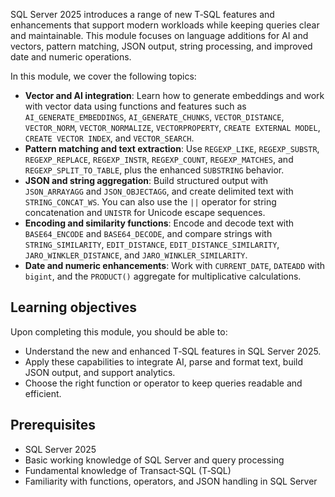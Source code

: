SQL Server 2025 introduces a range of new T‑SQL features and enhancements that support modern workloads while keeping queries clear and maintainable. This module focuses on language additions for AI and vectors, pattern matching, JSON output, string processing, and improved date and numeric operations.

In this module, we cover the following topics:

- **Vector and AI integration**: Learn how to generate embeddings and work with vector data using functions and features such as `AI_GENERATE_EMBEDDINGS`, `AI_GENERATE_CHUNKS`, `VECTOR_DISTANCE`, `VECTOR_NORM`, `VECTOR_NORMALIZE`, `VECTORPROPERTY`, `CREATE EXTERNAL MODEL`, `CREATE VECTOR INDEX`, and `VECTOR_SEARCH`.
- **Pattern matching and text extraction**: Use `REGEXP_LIKE`, `REGEXP_SUBSTR`, `REGEXP_REPLACE`, `REGEXP_INSTR`, `REGEXP_COUNT`, `REGEXP_MATCHES`, and `REGEXP_SPLIT_TO_TABLE`, plus the enhanced `SUBSTRING` behavior.
- **JSON and string aggregation**: Build structured output with `JSON_ARRAYAGG` and `JSON_OBJECTAGG`, and create delimited text with `STRING_CONCAT_WS`. You can also use the `||` operator for string concatenation and `UNISTR` for Unicode escape sequences.
- **Encoding and similarity functions**: Encode and decode text with `BASE64_ENCODE` and `BASE64_DECODE`, and compare strings with `STRING_SIMILARITY`, `EDIT_DISTANCE`, `EDIT_DISTANCE_SIMILARITY`, `JARO_WINKLER_DISTANCE`, and `JARO_WINKLER_SIMILARITY`.
- **Date and numeric enhancements**: Work with `CURRENT_DATE`, `DATEADD` with `bigint`, and the `PRODUCT()` aggregate for multiplicative calculations.

## Learning objectives

Upon completing this module, you should be able to:

- Understand the new and enhanced T‑SQL features in SQL Server 2025.  
- Apply these capabilities to integrate AI, parse and format text, build JSON output, and support analytics.  
- Choose the right function or operator to keep queries readable and efficient.

## Prerequisites

- SQL Server 2025  
- Basic working knowledge of SQL Server and query processing  
- Fundamental knowledge of Transact‑SQL (T‑SQL)  
- Familiarity with functions, operators, and JSON handling in SQL Server
